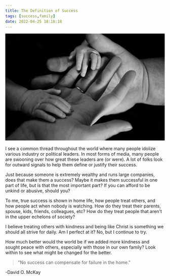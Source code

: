 ```yaml
---
title: The Definition of Success
tags: [success,family]
date: 2022-04-25 18:18:18
---
```


![Family](/images/family.jpg)

I see a common thread throughout the world where many people idolize various industry or political leaders. In most forms of media, many people are swooning over how great these leaders are (or were). A lot of folks look for outward signals to help them define or justify their success.

Just because someone is extremely wealthy and runs large companies, does that make them a success? Maybe it makes them successful in one part of life, but is that the most important part? If you can afford to be unkind or abusive, should you?

To me, true success is shown in home life, how people treat others, and how people act when nobody is watching. How do they treat their parents, spouse, kids, friends, colleagues, etc? How do they treat people that aren't in the upper echelons of society? 

I believe treating others with kindness and being like Christ is something we should all strive for daily. Am I perfect at it? No, but I continue to try.

How much better would the world be if we added more kindness and sought peace with others, especially with those in our own family? Look within to see what might be changed for the better.

> "No success can compensate for failure in the home." 

-David O. McKay

